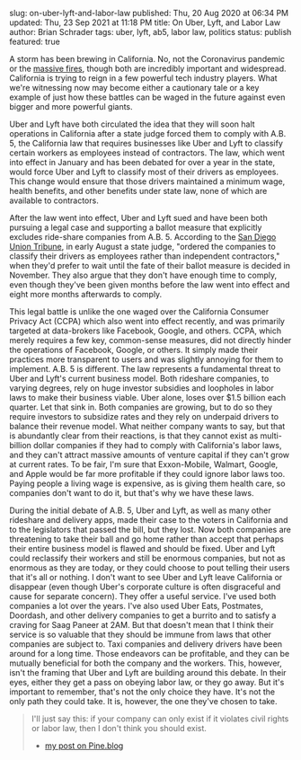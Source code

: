 slug: on-uber-lyft-and-labor-law
published: Thu, 20 Aug 2020 at 06:34 PM
updated: Thu, 23 Sep 2021 at 11:18 PM
title: On Uber, Lyft, and Labor Law
author: Brian Schrader
tags: uber, lyft, ab5, labor law, politics
status: publish
featured: true


A storm has been brewing in California. No, not the Coronavirus pandemic or the [massive fires][2], though both are incredibly important and widespread. California is trying to reign in a few powerful tech industry players. What we're witnessing now may become either a cautionary tale or a key example of just how these battles can be waged in the future against even bigger and more powerful giants.

Uber and Lyft have both circulated the idea that they will soon halt operations in California after a state judge forced them to comply with A.B. 5, the California law that requires businesses like Uber and Lyft to classify certain workers as employees instead of contractors. The law, which went into effect in January and has been debated for over a year in the state, would force Uber and Lyft to classify most of their drivers as employees. This change would ensure that those drivers maintained a minimum wage, health benefits, and other benefits under state law, none of which are available to contractors.

After the law went into effect, Uber and Lyft sued and have been both pursuing a legal case and supporting a ballot measure that explicitly excludes ride-share companies from A.B. 5. According to the [San Diego Union Tribune][3], in early August a state judge, "ordered the companies to classify their drivers as employees rather than independent contractors," when they'd prefer to wait until the fate of their ballot measure is decided in November. They also argue that they don't have enough time to comply, even though they've been given months before the law went into effect and eight more months afterwards to comply.

This legal battle is unlike the one waged over the California Consumer Privacy Act (CCPA) which also went into effect recently, and was primarily targeted at data-brokers like Facebook, Google, and others. CCPA, which merely requires a few key, common-sense measures, did not directly hinder the operations of Facebook, Google, or others. It simply made their practices more transparent to users and was slightly annoying for them to implement. A.B. 5 is different. The law represents a fundamental threat to Uber and Lyft's current business model. Both rideshare companies, to varying degrees, rely on huge investor subsidies and loopholes in labor laws to make their business viable. Uber alone, loses over $1.5 billion each quarter. Let that sink in. Both companies are growing, but to do so they require investors to subsidize rates and they rely on underpaid drivers to balance their revenue model. What neither company wants to say, but that is abundantly clear from their reactions, is that they cannot exist as multi-billion dollar companies if they had to comply with California's labor laws, and they can't attract massive amounts of venture capital if they can't grow at current rates. To be fair, I'm sure that Exxon-Mobile, Walmart, Google, and Apple would be far more profitable if they could ignore labor laws too. Paying people a living wage is expensive, as is giving them health care, so companies don't want to do it, but that's why we have these laws.

During the initial debate of A.B. 5, Uber and Lyft, as well as many other rideshare and delivery apps, made their case to the voters in California and to the legislators that passed the bill, but they lost. Now both companies are threatening to take their ball and go home rather than accept that perhaps their entire business model is flawed and should be fixed. Uber and Lyft could reclassify their workers and still be enormous companies, but not as enormous as they are today, or they could choose to pout telling their users that it's all or nothing. I don't want to see Uber and Lyft leave California or disappear (even though Uber's corporate culture is often disgraceful and cause for separate concern). They offer a useful service. I've used both companies a lot over the years. I've also used Uber Eats, Postmates, Doordash, and other delivery companies to get a burrito and to satisfy a craving for Saag Paneer at 2AM. But that doesn't mean that I think their service is so valuable that they should be immune from laws that other companies are subject to. Taxi companies and delivery drivers have been around for a long time. Those endeavors can be profitable, and they can be mutually beneficial for both the company and the workers. This, however, isn't the framing that Uber and Lyft are building around this debate. In their eyes, either they get a pass on obeying labor law, or they go away. But it's important to remember, that's not the only choice they have. It's not the only path they could take. It is, however, the one they've chosen to take.

> I'll just say this: if your company can only exist if it violates civil rights or labor law, then I don't think you should exist.
> - [my post on Pine.blog][4]


[2]: https://www.sandiegouniontribune.com/news/california/story/2020-08-19/northern-california-wildfires-threatening-thousands-of-homes
[3]: https://www.sandiegouniontribune.com/business/technology/story/2020-08-20/why-are-uber-and-lyft-threatening-to-shutdown-in-california
[4]: https://pine.blog/u/sonicrocketman/archive/a23fd365-346e-45b1-8762-f73326e6d0b7
